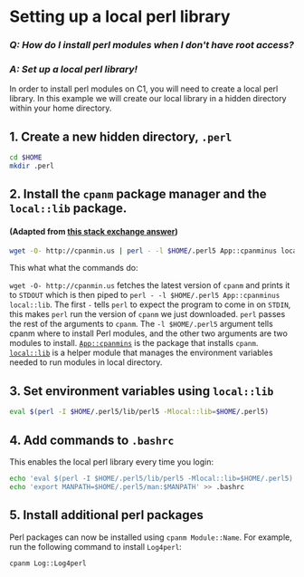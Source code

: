 # Setting up a local perl library

### _Q: How do I install perl modules when I don't have root access?_
### _A: Set up a local perl library!_

In order to install perl modules on C1, you will need to create a local perl library.
In this example we will create our local library in a hidden directory within your home directory.

## 1. Create a new hidden directory, `.perl`

```bash
cd $HOME
mkdir .perl
```

## 2. Install the `cpanm` package manager and the `local::lib` package.

#### (Adapted from [this stack exchange answer](https://stackoverflow.com/a/2980715))

```bash
wget -O- http://cpanmin.us | perl - -l $HOME/.perl5 App::cpanminus local::lib
```

This what what the commands do:

`wget -O- http://cpanmin.us` fetches the latest version of `cpanm` and prints it to `STDOUT` which 
is then piped to `perl - -l $HOME/.perl5 App::cpanminus local::lib`.
The first `-` tells `perl` to expect the program to come in on `STDIN`, 
this makes `perl` run the version of `cpanm` we just downloaded. `perl` passes the rest of the arguments 
to `cpanm`. The `-l $HOME/.perl5` argument tells cpanm where to install Perl modules, 
and the other two arguments are two modules to install. [`App::cpanmins`](https://metacpan.org/pod/App::cpanminus)
is the package that installs `cpanm`.
[`local::lib`](https://metacpan.org/pod/local::lib) is a helper module that manages the 
environment variables needed to run modules in local directory.

## 3. Set environment variables using `local::lib`

```bash
eval $(perl -I $HOME/.perl5/lib/perl5 -Mlocal::lib=$HOME/.perl5)
```

## 4. Add commands to `.bashrc`

This enables the local perl library every time you login:

```bash
echo 'eval $(perl -I $HOME/.perl5/lib/perl5 -Mlocal::lib=$HOME/.perl5)' >> .bashrc
echo 'export MANPATH=$HOME/.perl5/man:$MANPATH' >> .bashrc
```

## 5. Install additional perl packages

Perl packages can now be installed using `cpanm Module::Name`. 
For example, run the following command to install `Log4perl`:

```bash
cpanm Log::Log4perl
```
